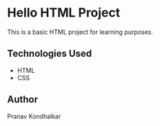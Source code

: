 # Hello HTML Project

This is a basic HTML project for learning purposes.

## Technologies Used
- HTML
- CSS

## Author
Pranav Kondhalkar
